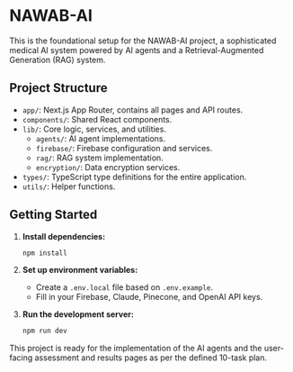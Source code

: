 # NAWAB-AI

This is the foundational setup for the NAWAB-AI project, a sophisticated medical AI system powered by AI agents and a Retrieval-Augmented Generation (RAG) system.

## Project Structure

- `app/`: Next.js App Router, contains all pages and API routes.
- `components/`: Shared React components.
- `lib/`: Core logic, services, and utilities.
  - `agents/`: AI agent implementations.
  - `firebase/`: Firebase configuration and services.
  - `rag/`: RAG system implementation.
  - `encryption/`: Data encryption services.
- `types/`: TypeScript type definitions for the entire application.
- `utils/`: Helper functions.

## Getting Started

1. **Install dependencies:**
   ```bash
   npm install
   ```

2. **Set up environment variables:**
   - Create a `.env.local` file based on `.env.example`.
   - Fill in your Firebase, Claude, Pinecone, and OpenAI API keys.

3. **Run the development server:**
   ```bash
   npm run dev
   ```

This project is ready for the implementation of the AI agents and the user-facing assessment and results pages as per the defined 10-task plan.
